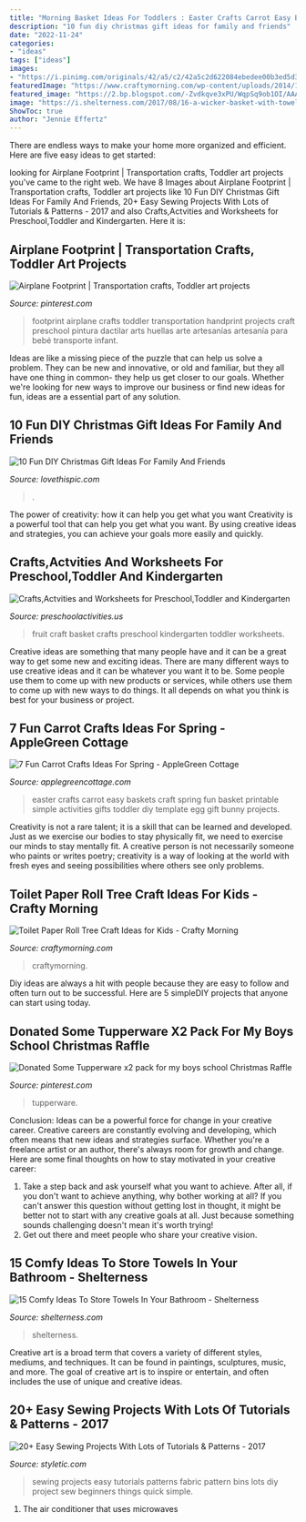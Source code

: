 ```yaml
---
title: "Morning Basket Ideas For Toddlers : Easter Crafts Carrot Easy Baskets Craft Spring Fun Basket Printable Simple Activities Gifts Toddler Diy Template Egg Gift Bunny Projects"
description: "10 fun diy christmas gift ideas for family and friends"
date: "2022-11-24"
categories:
- "ideas"
tags: ["ideas"]
images:
- "https://i.pinimg.com/originals/42/a5/c2/42a5c2d622084ebedee00b3ed5d3c329.jpg"
featuredImage: "https://www.craftymorning.com/wp-content/uploads/2014/10/toilet-paper-roll-crafts-for-kids-1.png"
featured_image: "https://2.bp.blogspot.com/-Zvdkqve3xPU/WqpSq9ob1OI/AAAAAAAAM-Y/mi40jd24OScL7g-VyfT8st8sppKyRXgHQCLcBGAs/s1600/Carrot-Easter-Baskets-For-Kids.jpg"
image: "https://i.shelterness.com/2017/08/16-a-wicker-basket-with-towels-is-a-cozy-touch-for-any-bathroom.jpg"
ShowToc: true
author: "Jennie Effertz"
---
```



There are endless ways to make your home more organized and efficient. Here are five easy ideas to get started:

	

		
looking for Airplane Footprint | Transportation crafts, Toddler art projects you've came to the right web. We have 8 Images about Airplane Footprint | Transportation crafts, Toddler art projects like 10 Fun DIY Christmas Gift Ideas For Family And Friends, 20+ Easy Sewing Projects With Lots of Tutorials &amp; Patterns - 2017 and also Crafts,Actvities and Worksheets for Preschool,Toddler and Kindergarten. Here it is:
		
    
## Airplane Footprint | Transportation Crafts, Toddler Art Projects

<img loading=lazy src="https://i.pinimg.com/736x/ea/9b/cf/ea9bcfcc6d4c4f638d9278f77c3689fc--airplane-footprint-art-infant-room.jpg" onerror="this.onerror=null;this.src='https://tse2.mm.bing.net/th?id=OIP.jKEjEKJWgEKvI-YHrBLFxQHaHa&amp;pid=15.1';" alt="Airplane Footprint | Transportation crafts, Toddler art projects">

_Source: pinterest.com_

>footprint airplane crafts toddler transportation handprint projects craft preschool pintura dactilar arts huellas arte artesanías artesanía para bebé transporte infant. 

	

Ideas are like a missing piece of the puzzle that can help us solve a problem. They can be new and innovative, or old and familiar, but they all have one thing in common- they help us get closer to our goals. Whether we're looking for new ways to improve our business or find new ideas for fun, ideas are a essential part of any solution.

    
## 10 Fun DIY Christmas Gift Ideas For Family And Friends

<img loading=lazy src="https://cache.lovethispic.com/uploaded_images/blogs/10-Fun-Diy-Christmas-Gift-Ideas-For-Family-And-Friends-49212-5.jpg" onerror="this.onerror=null;this.src='https://tse1.mm.bing.net/th?id=OIP.FJmSC8Bf-_HgZr9240DMIAHaLH&amp;pid=15.1';" alt="10 Fun DIY Christmas Gift Ideas For Family And Friends">

_Source: lovethispic.com_

>. 

	

The power of creativity: how it can help you get what you want
Creativity is a powerful tool that can help you get what you want. By using creative ideas and strategies, you can achieve your goals more easily and quickly.

    
## Crafts,Actvities And Worksheets For Preschool,Toddler And Kindergarten

<img loading=lazy src="http://www.preschoolactivities.us/wp-content/uploads/2015/10/fruit-basket-craft.jpg" onerror="this.onerror=null;this.src='https://tse1.mm.bing.net/th?id=OIP.T59JfJzdh2hl0qa2Gz7zcwHaHa&amp;pid=15.1';" alt="Crafts,Actvities and Worksheets for Preschool,Toddler and Kindergarten">

_Source: preschoolactivities.us_

>fruit craft basket crafts preschool kindergarten toddler worksheets. 

	

Creative ideas are something that many people have and it can be a great way to get some new and exciting ideas. There are many different ways to use creative ideas and it can be whatever you want it to be. Some people use them to come up with new products or services, while others use them to come up with new ways to do things. It all depends on what you think is best for your business or project.

    
## 7 Fun Carrot Crafts Ideas For Spring - AppleGreen Cottage

<img loading=lazy src="https://2.bp.blogspot.com/-Zvdkqve3xPU/WqpSq9ob1OI/AAAAAAAAM-Y/mi40jd24OScL7g-VyfT8st8sppKyRXgHQCLcBGAs/s1600/Carrot-Easter-Baskets-For-Kids.jpg" onerror="this.onerror=null;this.src='https://tse2.mm.bing.net/th?id=OIP.40w2ZLmu-3WWZqNLxCu_WgHaJ_&amp;pid=15.1';" alt="7 Fun Carrot Crafts Ideas For Spring - AppleGreen Cottage">

_Source: applegreencottage.com_

>easter crafts carrot easy baskets craft spring fun basket printable simple activities gifts toddler diy template egg gift bunny projects. 

	

Creativity is not a rare talent; it is a skill that can be learned and developed. Just as we exercise our bodies to stay physically fit, we need to exercise our minds to stay mentally fit. A creative person is not necessarily someone who paints or writes poetry; creativity is a way of looking at the world with fresh eyes and seeing possibilities where others see only problems.

    
## Toilet Paper Roll Tree Craft Ideas For Kids - Crafty Morning

<img loading=lazy src="https://www.craftymorning.com/wp-content/uploads/2014/10/toilet-paper-roll-crafts-for-kids-1.png" onerror="this.onerror=null;this.src='https://tse3.mm.bing.net/th?id=OIP.wOgocs73GliqwrDlBrRdYwAAAA&amp;pid=15.1';" alt="Toilet Paper Roll Tree Craft Ideas for Kids - Crafty Morning">

_Source: craftymorning.com_

>craftymorning. 

	

Diy ideas are always a hit with people because they are easy to follow and often turn out to be successful. Here are 5 simpleDIY projects that anyone can start using today.

    
## Donated Some Tupperware X2 Pack For My Boys School Christmas Raffle

<img loading=lazy src="https://i.pinimg.com/originals/42/a5/c2/42a5c2d622084ebedee00b3ed5d3c329.jpg" onerror="this.onerror=null;this.src='https://tse4.mm.bing.net/th?id=OIP.Orl7q_orExijZku-aKKqwQHaJ4&amp;pid=15.1';" alt="Donated Some Tupperware x2 pack for my boys school Christmas Raffle">

_Source: pinterest.com_

>tupperware. 

	

Conclusion: Ideas can be a powerful force for change in your creative career.
Creative careers are constantly evolving and developing, which often means that new ideas and strategies surface. Whether you're a freelance artist or an author, there's always room for growth and change. Here are some final thoughts on how to stay motivated in your creative career:
1) Take a step back and ask yourself what you want to achieve. After all, if you don't want to achieve anything, why bother working at all? If you can't answer this question without getting lost in thought, it might be better not to start with any creative goals at all. Just because something sounds challenging doesn't mean it's worth trying!
2) Get out there and meet people who share your creative vision.

    
## 15 Comfy Ideas To Store Towels In Your Bathroom - Shelterness

<img loading=lazy src="https://i.shelterness.com/2017/08/16-a-wicker-basket-with-towels-is-a-cozy-touch-for-any-bathroom.jpg" onerror="this.onerror=null;this.src='https://tse4.mm.bing.net/th?id=OIP.fKzZn5yOtWJl1y2IjM8lYQHaJ3&amp;pid=15.1';" alt="15 Comfy Ideas To Store Towels In Your Bathroom - Shelterness">

_Source: shelterness.com_

>shelterness. 

	

Creative art is a broad term that covers a variety of different styles, mediums, and techniques. It can be found in paintings, sculptures, music, and more. The goal of creative art is to inspire or entertain, and often includes the use of unique and creative ideas.

    
## 20+ Easy Sewing Projects With Lots Of Tutorials &amp; Patterns - 2017

<img loading=lazy src="http://styletic.com/wp-content/uploads/2016/03/sewing-projects/19-sewing-projects.jpg" onerror="this.onerror=null;this.src='https://tse4.mm.bing.net/th?id=OIP.Lc_4oV8jfieUPXcZlT4i_QHaLH&amp;pid=15.1';" alt="20+ Easy Sewing Projects With Lots of Tutorials &amp; Patterns - 2017">

_Source: styletic.com_

>sewing projects easy tutorials patterns fabric pattern bins lots diy project sew beginners things quick simple. 

	

1. The air conditioner that uses microwaves

